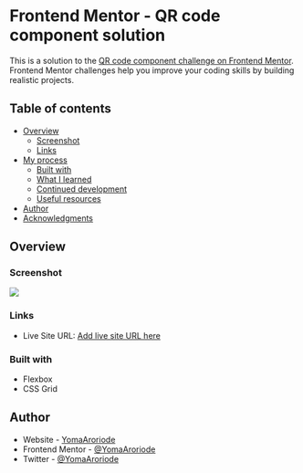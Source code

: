 # Frontend Mentor - QR code component solution

This is a solution to the [QR code component challenge on Frontend Mentor](https://www.frontendmentor.io/challenges/qr-code-component-iux_sIO_H). Frontend Mentor challenges help you improve your coding skills by building realistic projects.

## Table of contents

- [Overview](#overview)
  - [Screenshot](#screenshot)
  - [Links](#links)
- [My process](#my-process)
  - [Built with](#built-with)
  - [What I learned](#what-i-learned)
  - [Continued development](#continued-development)
  - [Useful resources](#useful-resources)
- [Author](#author)
- [Acknowledgments](#acknowledgments)


## Overview

### Screenshot

![](./images/screenshot.png)


### Links

- Live Site URL: [Add live site URL here](https://yomaaroriode.github.io/qr-code-component)


### Built with

- Flexbox
- CSS Grid


## Author

- Website - [YomaAroriode](https://www.yomaaroriode.com)
- Frontend Mentor - [@YomaAroriode](https://www.frontendmentor.io/profile/YomaAroriode)
- Twitter - [@YomaAroriode](https://www.twitter.com/YomaAroriode)